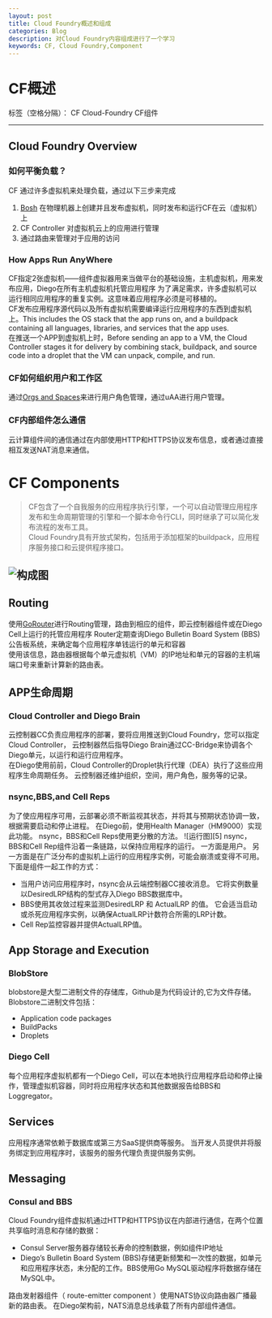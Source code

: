 ```yaml
---
layout: post
title: Cloud Foundry概述和组成
categories: Blog
description: 对Cloud Foundry内容组成进行了一个学习
keywords: CF, Cloud Foundry,Component
---
```

# CF概述

标签（空格分隔）： CF Cloud-Foundry CF组件

---

## Cloud Foundry Overview
### 如何平衡负载？
CF 通过许多虚拟机来处理负载，通过以下三步来完成

 1. [Bosh][1] 在物理机器上创建并且发布虚拟机，同时发布和运行CF在云（虚拟机）上
 2. CF Controller 对虚拟机云上的应用进行管理 
 3. 通过路由来管理对于应用的访问

### How Apps Run AnyWhere  

CF指定2张虚拟机——组件虚拟器用来当做平台的基础设施，主机虚拟机，用来发布应用，Diego在所有主机虚拟机托管应用程序
为了满足需求，许多虚拟机可以运行相同应用程序的重复实例。这意味着应用程序必须是可移植的。  
CF发布应用程序源代码以及所有虚拟机需要编译运行应用程序的东西到虚拟机上。This includes the OS stack that the app runs on, and a buildpack containing all languages, libraries, and services that the app uses.  
在推送一个APP到虚拟机上时，Before sending an app to a VM, the Cloud Controller stages it for delivery by combining stack, buildpack, and source code into a droplet that the VM can unpack, compile, and run. 

### CF如何组织用户和工作区  

通过[Orgs and Spaces][2]来进行用户角色管理，通过uAA进行用户管理。

### CF内部组件怎么通信

云计算组件间的通信通过在内部使用HTTP和HTTPS协议发布信息，或者通过直接相互发送NAT消息来通信。 

# CF Components

> CF包含了一个自我服务的应用程序执行引擎，一个可以自动管理应用程序发布和生命周期管理的引擎和一个脚本命令行CLI，同时继承了可以简化发布流程的发布工具。  
Cloud Foundry具有开放式架构，包括用于添加框架的buildpack，应用程序服务接口和云提供程序接口。

![构成图][3]
---

## Routing
使用[GoRouter][4]进行Routing管理，路由到相应的组件，即云控制器组件或在Diego Cell上运行的托管应用程序 Router定期查询Diego Bulletin Board System (BBS)公告板系统，来确定每个应用程序单钱运行的单元和容器  
使用该信息，路由器根据每个单元虚拟机（VM）的IP地址和单元的容器的主机端端口号来重新计算新的路由表。  

## APP生命周期  

### Cloud Controller and Diego Brain
云控制器CC负责应用程序的部署，要将应用推送到Cloud Foundry，您可以指定Cloud Controller， 云控制器然后指导Diego Brain通过CC-Bridge来协调各个Diego单元，以运行和运行应用程序。  
在Diego使用前前，Cloud Controller的Droplet执行代理（DEA）执行了这些应用程序生命周期任务。
云控制器还维护组织，空间，用户角色，服务等的记录。  
### nsync,BBS,and Cell Reps
为了使应用程序可用，云部署必须不断监视其状态，并将其与预期状态协调一致，根据需要启动和停止进程。 在Diego前，使用Health Manager（HM9000）实现此功能。 nsync，BBS和Cell Reps使用更分散的方法。
![运行图][5]
nsync，BBS和Cell Rep组件沿着一条链路，以保持应用程序的运行。 一方面是用户。 另一方面是在广泛分布的虚拟机上运行的应用程序实例，可能会崩溃或变得不可用。  
下面是组件一起工作的方式：

 - 当用户访问应用程序时，nsync会从云端控制器CC接收消息。 它将实例数量以DesiredLRP结构的型式存入Diego BBS数据库中。 
 - BBS使用其收敛过程来监测DesiredLRP 和 ActualLRP 的值。 它会适当启动或杀死应用程序实例，以确保ActualLRP计数符合所需的LRP计数。
 - Cell Rep监控容器并提供ActualLRP值。  
   
## App Storage and Execution
### BlobStore
blobstore是大型二进制文件的存储库，Github是为代码设计的,它为文件存储。 Blobstore二进制文件包括：  

 - Application code packages
 - BuildPacks
 - Droplets

### Diego Cell
每个应用程序虚拟机都有一个Diego Cell，可以在本地执行应用程序启动和停止操作，管理虚拟机容器，同时将应用程序状态和其他数据报告给BBS和Loggregator。  

## Services 
应用程序通常依赖于数据库或第三方SaaS提供商等服务。 当开发人员提供并将服务绑定到应用程序时，该服务的服务代理负责提供服务实例。

## Messaging
### Consul and BBS
Cloud Foundry组件虚拟机通过HTTP和HTTPS协议在内部进行通信，在两个位置共享临时消息和存储的数据：

 - Consul Server服务器存储较长寿命的控制数据，例如组件IP地址
 - Diego’s Bulletin Board System (BBS)存储更新频繁和一次性的数据，如单元和应用程序状态，未分配的工作。BBS使用Go MySQL驱动程序将数据存储在MySQL中。
  
路由发射器组件（ route-emitter component ）使用NATS协议向路由器广播最新的路由表。 在Diego架构前，NATS消息总线承载了所有内部组件通信。

 
  [1]: http://bosh.io
  [2]: https://docs.cloudfoundry.org/concepts/roles.html
  [3]: https://docs.cloudfoundry.org/concepts/images/cf_architecture_block.png
  [4]: https://docs.cloudfoundry.org/concepts/architecture/router.html
  [4]: https://docs.cloudfoundry.org/concepts/images/diego/app-monitor-sync-diego.png
